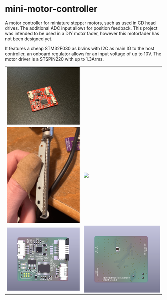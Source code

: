 # mini-motor-controller

A motor controller for miniature stepper motors, such as used in CD head drives. The additional ADC input allows for position feedback. This project was intended to be used in a DIY motor fader, however this motorfader has not been designed yet.

It features a cheap STM32F030 as brains with I2C as main IO to the host controller, an onboard regulator allows for an input voltage of up to 10V. The motor driver is a STSPIN220 with up to 1.3Arms.

<table>
  <tbody>
    <tr>
      <td cellspan="2">
        <img src="images/IMG_4679.jpg"/>
      </td>
    </tr>
    <tr>
      <td>
        <img src="images/0.gif"/>
      </td>
      <td>
        <img src="images/1.gif"/>
      </td>
    </tr>
    <tr>
      <td>
        <img src="images/f.png"/>
      </td>
      <td>
        <img src="images/b.png"/>
      </td>
    </tr>
  </tbody>
</table>
